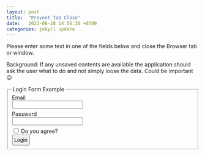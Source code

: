 ```yaml
---
layout: post
title:  "Prevent Tab Close"
date:   2023-08-28 14:56:30 +0300
categories: jekyll update
---
```

Please enter some text in one of the fields below and close the Browser tab or window. 

Background: If any unsaved contents are available the application should ask the user what to do and not simply loose the data. Could be important 😉

<div>
<style>
  fieldset {
}
h1 {
    font-size: 125%;
}
    h1 span {}
h2 {
    font-size: 110%;
}
h3 {
    font-size: 100%;
}
a {
    color: var(--color-link);
}
button {
    font-size: 100%;
    padding: .25rem;
}
.mb-2 {
    margin-bottom: 1%;
}
</style>
	<form>
			<fieldset>
				<legend>Login Form Example</legend>
				<label for="emailAddress">Email</label>
				<br>
				<input type="text" name="Email" id="emailAddress" class="mb-2" aria-label="Enter your email address">
				<br>
				<label for="passwordInput">Password</label>
				<br>
				<input type="password" name="password" id="passwordInput" class="mb-2" aria-label="Enter your password">
				<br>
				<input type="checkbox" name="checkbox" id="checkbox" class="mb-2">
				<label for="checkbox">Do you agree?</label>
				<br>
				<button type="submit" >Login</button>
			</fieldset>
		</form>
    <script>const beforeUnloadListener = (event) => {
	event.preventDefault();
	return event.returnValue = "";
};
const nameInput = document.querySelector("#emailAddress");
nameInput.addEventListener("input", (event) => {
	if (event.target.value !== "") {
		addEventListener("beforeunload", beforeUnloadListener, {capture: true});
	} else {
		removeEventListener("beforeunload", beforeUnloadListener, {capture: true});
	}
});
const passwordInput = document.querySelector("#passwordInput");
passwordInput.addEventListener("input", (event) => {
	if (event.target.value !== "") {
		addEventListener("beforeunload", beforeUnloadListener, {capture: true});
	} else {
		removeEventListener("beforeunload", beforeUnloadListener, {capture: true});
	}
});
</script>
 </div>